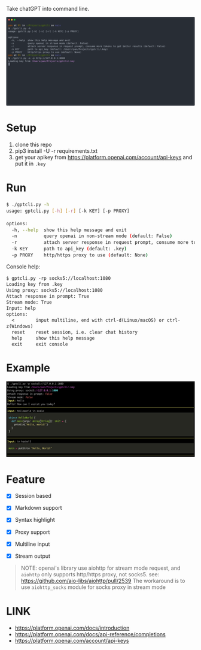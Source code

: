 Take chatGPT into command line.

[![stream](./stream.svg)][vid]

# Setup

1. clone this repo
2. pip3 install -U -r requirements.txt
3. get your apikey from <https://platform.openai.com/account/api-keys> and put it in `.key`

# Run

```sh
$ ./gptcli.py -h
usage: gptcli.py [-h] [-r] [-k KEY] [-p PROXY]

options:
  -h, --help  show this help message and exit
  -n          query openai in non-stream mode (default: False)
  -r          attach server response in request prompt, consume more tokens to get better results (default: False)
  -k KEY      path to api_key (default: .key)
  -p PROXY    http/https proxy to use (default: None)
```

Console help:

```
$ gptcli.py -rp socks5://localhost:1080
Loading key from .key
Using proxy: socks5://localhost:1080
Attach response in prompt: True
Stream mode: True
Input: help
options:
  <        input multiline, end with ctrl-d(Linux/macOS) or ctrl-z(Windows)
  reset    reset session, i.e. clear chat history
  help     show this help message
  exit     exit console
```

# Example

![demo](./demo.jpg)

# Feature

- [x] Session based
- [x] Markdown support
- [x] Syntax highlight
- [x] Proxy support
- [x] Multiline input
- [x] Stream output


> NOTE: openai's library use aiohttp for stream mode request, and `aiohttp` only supports http/https proxy, not socks5.
> see: https://github.com/aio-libs/aiohttp/pull/2539
> The workaround is to use `aiohttp_socks` module for socks proxy in stream mode


# LINK

- https://platform.openai.com/docs/introduction
- https://platform.openai.com/docs/api-reference/completions
- https://platform.openai.com/account/api-keys

[vid]: https://asciinema.org/a/564585
